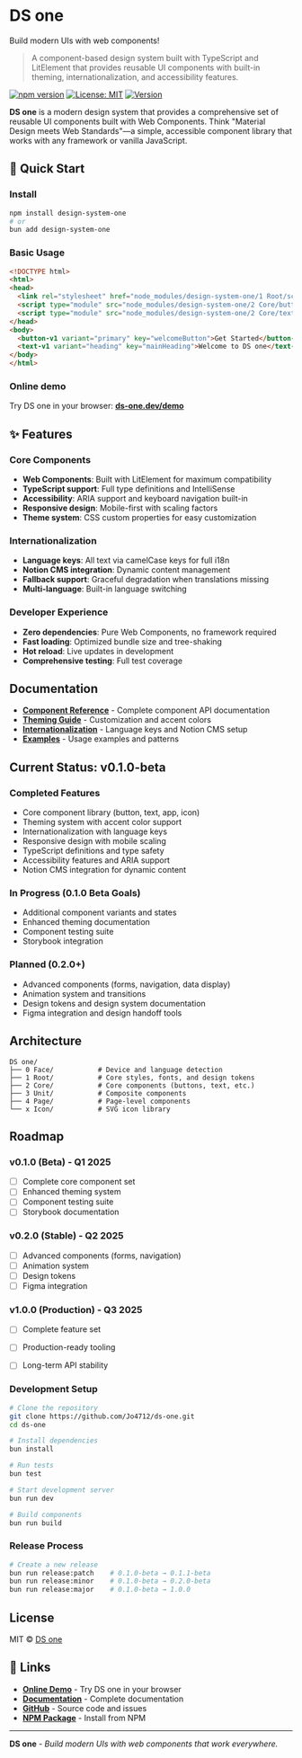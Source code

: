 # DS one

Build modern UIs with web components!

> A component-based design system built with TypeScript and LitElement that provides reusable UI components with built-in theming, internationalization, and accessibility features.

[![npm version](https://badge.fury.io/js/design-system-one.svg)](https://badge.fury.io/js/design-system-one)
[![License: MIT](https://img.shields.io/badge/License-MIT-yellow.svg)](https://opensource.org/licenses/MIT)
[![Version](https://img.shields.io/badge/version-0.1.0--beta-blue.svg)](https://github.com/yourusername/design-system-one)

**DS one** is a modern design system that provides a comprehensive set of reusable UI components built with Web Components. Think "Material Design meets Web Standards"—a simple, accessible component library that works with any framework or vanilla JavaScript.

## 🚀 Quick Start

### Install

```bash
npm install design-system-one
# or
bun add design-system-one
```

### Basic Usage

```html
<!DOCTYPE html>
<html>
<head>
  <link rel="stylesheet" href="node_modules/design-system-one/1 Root/screen.css">
  <script type="module" src="node_modules/design-system-one/2 Core/button-v1.ts"></script>
  <script type="module" src="node_modules/design-system-one/2 Core/text-v1.ts"></script>
</head>
<body>
  <button-v1 variant="primary" key="welcomeButton">Get Started</button-v1>
  <text-v1 variant="heading" key="mainHeading">Welcome to DS one</text-v1>
</body>
</html>
```

### Online demo

Try DS one in your browser: **[ds-one.dev/demo](https://ds-one.dev/demo)**

## ✨ Features

### Core Components
- **Web Components**: Built with LitElement for maximum compatibility
- **TypeScript support**: Full type definitions and IntelliSense
- **Accessibility**: ARIA support and keyboard navigation built-in
- **Responsive design**: Mobile-first with scaling factors
- **Theme system**: CSS custom properties for easy customization

### Internationalization
- **Language keys**: All text via camelCase keys for full i18n
- **Notion CMS integration**: Dynamic content management
- **Fallback support**: Graceful degradation when translations missing
- **Multi-language**: Built-in language switching

### Developer Experience
- **Zero dependencies**: Pure Web Components, no framework required
- **Fast loading**: Optimized bundle size and tree-shaking
- **Hot reload**: Live updates in development
- **Comprehensive testing**: Full test coverage

## Documentation

- **[Component Reference](./docs/components.md)** - Complete component API documentation
- **[Theming Guide](./docs/theming.md)** - Customization and accent colors
- **[Internationalization](./docs/i18n.md)** - Language keys and Notion CMS setup
- **[Examples](./docs/examples.md)** - Usage examples and patterns

## Current Status: v0.1.0-beta

### Completed Features
- Core component library (button, text, app, icon)
- Theming system with accent color support
- Internationalization with language keys
- Responsive design with mobile scaling
- TypeScript definitions and type safety
- Accessibility features and ARIA support
- Notion CMS integration for dynamic content

### In Progress (0.1.0 Beta Goals)
- Additional component variants and states
- Enhanced theming documentation
- Component testing suite
- Storybook integration

### Planned (0.2.0+)
- Advanced components (forms, navigation, data display)
- Animation system and transitions
- Design tokens and design system documentation
- Figma integration and design handoff tools

## Architecture

```
DS one/
├── 0 Face/           # Device and language detection
├── 1 Root/           # Core styles, fonts, and design tokens
├── 2 Core/           # Core components (buttons, text, etc.)
├── 3 Unit/           # Composite components
├── 4 Page/           # Page-level components
└── x Icon/           # SVG icon library
```

## Roadmap

### v0.1.0 (Beta) - Q1 2025
- [ ] Complete core component set
- [ ] Enhanced theming system
- [ ] Component testing suite
- [ ] Storybook documentation

### v0.2.0 (Stable) - Q2 2025
- [ ] Advanced components (forms, navigation)
- [ ] Animation system
- [ ] Design tokens
- [ ] Figma integration

### v1.0.0 (Production) - Q3 2025
- [ ] Complete feature set
- [ ] Production-ready tooling
- [ ] Long-term API stability


### Development Setup

```bash
# Clone the repository
git clone https://github.com/Jo4712/ds-one.git
cd ds-one

# Install dependencies
bun install

# Run tests
bun test

# Start development server
bun run dev

# Build components
bun run build
```

### Release Process

```bash
# Create a new release
bun run release:patch    # 0.1.0-beta → 0.1.1-beta
bun run release:minor    # 0.1.0-beta → 0.2.0-beta
bun run release:major    # 0.1.0-beta → 1.0.0
```

## License

MIT © [DS one](https://github.com/Jo4712/ds-one)

## 🔗 Links

- **[Online Demo](https://dsone.dev/demo)** - Try DS one in your browser
- **[Documentation](https://dsone.dev/docs)** - Complete documentation
- **[GitHub](https://github.com/Jo4712/ds-one)** - Source code and issues
- **[NPM Package](https://www.npmjs.com/package/design-system-one)** - Install from NPM

---

**DS one** - *Build modern UIs with web components that work everywhere.*